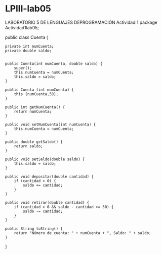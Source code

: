 # LPIII-lab05
LABORATORIO 5 DE LENGUAJES DEPROGRAMACIÓN
Actividad 1
package Actividad1lab05;

public class Cuenta {
	
	private int numCuenta;
	private double saldo;
	
	
	public Cuenta(int numCuenta, double saldo) {
		super();
		this.numCuenta = numCuenta;
		this.saldo = saldo;
	}
	
	public Cuenta (int numCuenta) {
		this (numCuenta,50);
	}

	public int getNumCuenta() {
		return numCuenta;
	}

	public void setNumCuenta(int numCuenta) {
		this.numCuenta = numCuenta;
	}

	public double getSaldo() {
		return saldo;
	}

	public void setSaldo(double saldo) {
		this.saldo = saldo;
	}
	
	public void depositar(double cantidad) {
        if (cantidad > 0) {
            saldo += cantidad;
        }
    }
	
	public void retirar(double cantidad) {
        if (cantidad > 0 && saldo - cantidad >= 50) {
            saldo -= cantidad;
        }
    }

	public String toString() {
		return "Número de cuenta: " + numCuenta + ", Saldo: " + saldo;
    }
}

